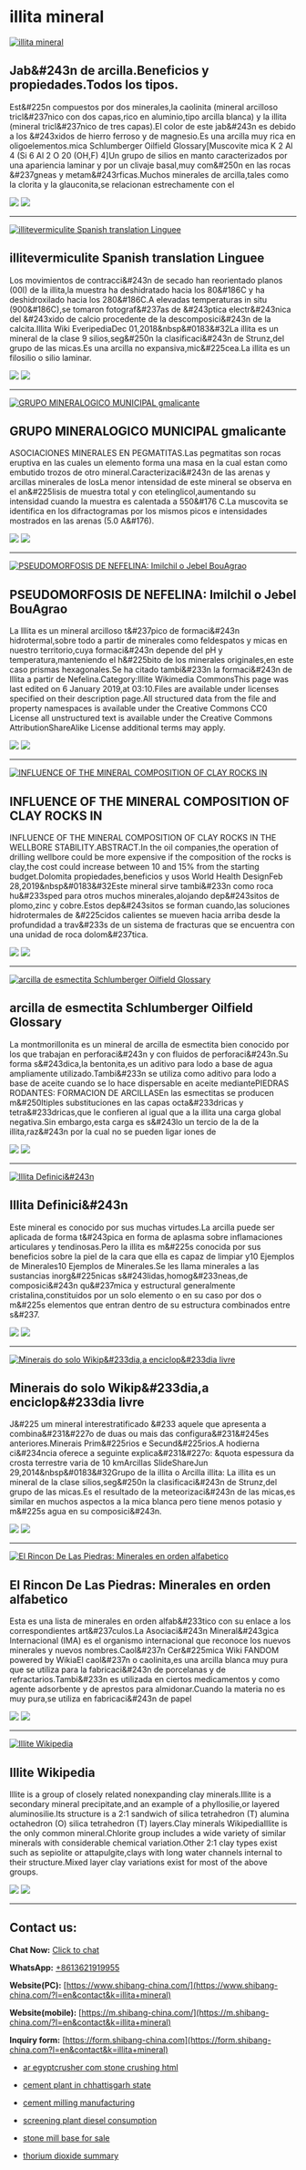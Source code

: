 # illita mineral

<a href="https://swt.shibang-china.com/?l=en&img&k=illita+mineral" target="_blank">![illita mineral](http://static.shibang-china.com/all-800x300/1021.jpg)</a>

## Jab&#243n de arcilla.Beneficios y propiedades.Todos los tipos.
Est&#225n compuestos por dos minerales,la caolinita (mineral arcilloso tricl&#237nico con dos capas,rico en aluminio,tipo arcilla blanca) y la illita (mineral tricl&#237nico de tres capas).El color de este jab&#243n es debido a los &#243xidos de hierro ferroso y de magnesio.Es una arcilla muy rica en oligoelementos.mica Schlumberger Oilfield Glossary[Muscovite mica K 2 Al 4 (Si 6 Al 2 O 20 (OH,F) 4]Un grupo de silios en manto caracterizados por una apariencia laminar y por un clivaje basal,muy com&#250n en las rocas &#237gneas y metam&#243rficas.Muchos minerales de arcilla,tales como la clorita y la glauconita,se relacionan estrechamente con el


<a href="https://whatsapp.shibangsoft.com/WhatsApp.php" target="_blank" title="WhatsApp">![](http://static.shibang-china.com/icon/whatsapp.png)</a> <a href="https://swt.shibang-china.com/?l=en&icon&k=illita+mineral" target="_blank">![](http://static.shibang-china.com/icon/chat-en.png)</a>

---

<a href="https://swt.shibang-china.com/?l=en&img&k=illita+mineral" target="_blank">![illitevermiculite Spanish translation Linguee](http://static.shibang-china.com/all-800x300/816.jpg)</a>

## illitevermiculite Spanish translation Linguee
Los movimientos de contracci&#243n de secado han reorientado planos (00l) de la illita,la muestra ha deshidratado hacia los 80&#186C y ha deshidroxilado hacia los 280&#186C.A elevadas temperaturas in situ (900&#186C),se tomaron fotograf&#237as de &#243ptica electr&#243nica del &#243xido de calcio procedente de la descomposici&#243n de la calcita.Illita Wiki EveripediaDec 01,2018&nbsp&#0183&#32La illita es un mineral de la clase 9 silios,seg&#250n la clasificaci&#243n de Strunz,del grupo de las micas.Es una arcilla no expansiva,mic&#225cea.La illita es un filosilio o silio laminar.


<a href="https://whatsapp.shibangsoft.com/WhatsApp.php" target="_blank" title="WhatsApp">![](http://static.shibang-china.com/icon/whatsapp.png)</a> <a href="https://swt.shibang-china.com/?l=en&icon&k=illita+mineral" target="_blank">![](http://static.shibang-china.com/icon/chat-en.png)</a>

---

<a href="https://swt.shibang-china.com/?l=en&img&k=illita+mineral" target="_blank">![GRUPO MINERALOGICO MUNICIPAL gmalicante](http://static.shibang-china.com/all-800x300/1230.jpg)</a>

## GRUPO MINERALOGICO MUNICIPAL gmalicante
ASOCIACIONES MINERALES EN PEGMATITAS.Las pegmatitas son rocas eruptiva en las cuales un elemento forma una masa en la cual estan como embutido trozos de otro mineral.Caracterizaci&#243n de las arenas y arcillas minerales de losLa menor intensidad de este mineral se observa en el an&#225lisis de muestra total y con etelinglicol,aumentando su intensidad cuando la muestra es calentada a 550&#176 C.La muscovita se identifica en los difractogramas por los mismos picos e intensidades mostrados en las arenas (5.0 A&#176).


<a href="https://whatsapp.shibangsoft.com/WhatsApp.php" target="_blank" title="WhatsApp">![](http://static.shibang-china.com/icon/whatsapp.png)</a> <a href="https://swt.shibang-china.com/?l=en&icon&k=illita+mineral" target="_blank">![](http://static.shibang-china.com/icon/chat-en.png)</a>

---

<a href="https://swt.shibang-china.com/?l=en&img&k=illita+mineral" target="_blank">![PSEUDOMORFOSIS DE NEFELINA: Imilchil o Jebel BouAgrao](http://static.shibang-china.com/all-800x300/372.jpg)</a>

## PSEUDOMORFOSIS DE NEFELINA: Imilchil o Jebel BouAgrao
La Illita es un mineral arcilloso t&#237pico de formaci&#243n hidrotermal,sobre todo a partir de minerales como feldespatos y micas en nuestro territorio,cuya formaci&#243n depende del pH y temperatura,manteniendo el h&#225bito de los minerales originales,en este caso prismas hexagonales.Se ha citado tambi&#233n la formaci&#243n de Illita a partir de Nefelina.Category:Illite Wikimedia CommonsThis page was last edited on 6 January 2019,at 03:10.Files are available under licenses specified on their description page.All structured data from the file and property namespaces is available under the Creative Commons CC0 License all unstructured text is available under the Creative Commons AttributionShareAlike License additional terms may apply.


<a href="https://whatsapp.shibangsoft.com/WhatsApp.php" target="_blank" title="WhatsApp">![](http://static.shibang-china.com/icon/whatsapp.png)</a> <a href="https://swt.shibang-china.com/?l=en&icon&k=illita+mineral" target="_blank">![](http://static.shibang-china.com/icon/chat-en.png)</a>

---

<a href="https://swt.shibang-china.com/?l=en&img&k=illita+mineral" target="_blank">![INFLUENCE OF THE MINERAL COMPOSITION OF CLAY ROCKS IN](http://static.shibang-china.com/all-800x300/577.jpg)</a>

## INFLUENCE OF THE MINERAL COMPOSITION OF CLAY ROCKS IN
INFLUENCE OF THE MINERAL COMPOSITION OF CLAY ROCKS IN THE WELLBORE STABILITY.ABSTRACT.In the oil companies,the operation of drilling wellbore could be more expensive if the composition of the rocks is clay,the cost could increase between 10 and 15% from the starting budget.Dolomita propiedades,beneficios y usos World Health DesignFeb 28,2019&nbsp&#0183&#32Este mineral sirve tambi&#233n como roca hu&#233sped para otros muchos minerales,alojando dep&#243sitos de plomo,zinc y cobre.Estos dep&#243sitos se forman cuando,las soluciones hidrotermales de &#225cidos calientes se mueven hacia arriba desde la profundidad a trav&#233s de un sistema de fracturas que se encuentra con una unidad de roca dolom&#237tica.


<a href="https://whatsapp.shibangsoft.com/WhatsApp.php" target="_blank" title="WhatsApp">![](http://static.shibang-china.com/icon/whatsapp.png)</a> <a href="https://swt.shibang-china.com/?l=en&icon&k=illita+mineral" target="_blank">![](http://static.shibang-china.com/icon/chat-en.png)</a>

---

<a href="https://swt.shibang-china.com/?l=en&img&k=illita+mineral" target="_blank">![arcilla de esmectita Schlumberger Oilfield Glossary](http://static.shibang-china.com/all-800x300/637.jpg)</a>

## arcilla de esmectita Schlumberger Oilfield Glossary
La montmorillonita es un mineral de arcilla de esmectita bien conocido por los que trabajan en perforaci&#243n y con fluidos de perforaci&#243n.Su forma s&#243dica,la bentonita,es un aditivo para lodo a base de agua ampliamente utilizado.Tambi&#233n se utiliza como aditivo para lodo a base de aceite cuando se lo hace dispersable en aceite mediantePIEDRAS RODANTES: FORMACION DE ARCILLASEn las esmectitas se producen m&#250ltiples substituciones en las capas octa&#233dricas y tetra&#233dricas,que le confieren al igual que a la illita una carga global negativa.Sin embargo,esta carga es s&#243lo un tercio de la de la illita,raz&#243n por la cual no se pueden ligar iones de


<a href="https://whatsapp.shibangsoft.com/WhatsApp.php" target="_blank" title="WhatsApp">![](http://static.shibang-china.com/icon/whatsapp.png)</a> <a href="https://swt.shibang-china.com/?l=en&icon&k=illita+mineral" target="_blank">![](http://static.shibang-china.com/icon/chat-en.png)</a>

---

<a href="https://swt.shibang-china.com/?l=en&img&k=illita+mineral" target="_blank">![Illita Definici&#243n](http://static.shibang-china.com/all-800x300/564.jpg)</a>

## Illita Definici&#243n
Este mineral es conocido por sus muchas virtudes.La arcilla puede ser aplicada de forma t&#243pica en forma de aplasma sobre inflamaciones articulares y tendinosas.Pero la illita es m&#225s conocida por sus beneficios sobre la piel de la cara que ella es capaz de limpiar y10 Ejemplos de Minerales10 Ejemplos de Minerales.Se les llama minerales a las sustancias inorg&#225nicas s&#243lidas,homog&#233neas,de composici&#243n qu&#237mica y estructural generalmente cristalina,constituidos por un solo elemento o en su caso por dos o m&#225s elementos que entran dentro de su estructura combinados entre s&#237.


<a href="https://whatsapp.shibangsoft.com/WhatsApp.php" target="_blank" title="WhatsApp">![](http://static.shibang-china.com/icon/whatsapp.png)</a> <a href="https://swt.shibang-china.com/?l=en&icon&k=illita+mineral" target="_blank">![](http://static.shibang-china.com/icon/chat-en.png)</a>

---

<a href="https://swt.shibang-china.com/?l=en&img&k=illita+mineral" target="_blank">![Minerais do solo Wikip&#233dia,a enciclop&#233dia livre](http://static.shibang-china.com/all-800x300/233.jpg)</a>

## Minerais do solo Wikip&#233dia,a enciclop&#233dia livre
J&#225 um mineral interestratificado &#233 aquele que apresenta a combina&#231&#227o de duas ou mais das configura&#231&#245es anteriores.Minerais Prim&#225rios e Secund&#225rios.A hodierna ci&#234ncia oferece a seguinte explica&#231&#227o: &quota espessura da crosta terrestre varia de 10 kmArcillas SlideShareJun 29,2014&nbsp&#0183&#32Grupo de la illita o Arcilla iIlita: La illita es un mineral de la clase silios,seg&#250n la clasificaci&#243n de Strunz,del grupo de las micas.Es el resultado de la meteorizaci&#243n de las micas,es similar en muchos aspectos a la mica blanca pero tiene menos potasio y m&#225s agua en su composici&#243n.


<a href="https://whatsapp.shibangsoft.com/WhatsApp.php" target="_blank" title="WhatsApp">![](http://static.shibang-china.com/icon/whatsapp.png)</a> <a href="https://swt.shibang-china.com/?l=en&icon&k=illita+mineral" target="_blank">![](http://static.shibang-china.com/icon/chat-en.png)</a>

---

<a href="https://swt.shibang-china.com/?l=en&img&k=illita+mineral" target="_blank">![El Rincon De Las Piedras: Minerales en orden alfabetico](http://static.shibang-china.com/all-800x300/324.jpg)</a>

## El Rincon De Las Piedras: Minerales en orden alfabetico
Esta es una lista de minerales en orden alfab&#233tico con su enlace a los correspondientes art&#237culos.La Asociaci&#243n Mineral&#243gica Internacional (IMA) es el organismo internacional que reconoce los nuevos minerales y nuevos nombres.Caol&#237n Cer&#225mica Wiki FANDOM powered by WikiaEl caol&#237n o caolinita,es una arcilla blanca muy pura que se utiliza para la fabricaci&#243n de porcelanas y de refractarios.Tambi&#233n es utilizada en ciertos medicamentos y como agente adsorbente y de aprestos para almidonar.Cuando la materia no es muy pura,se utiliza en fabricaci&#243n de papel


<a href="https://whatsapp.shibangsoft.com/WhatsApp.php" target="_blank" title="WhatsApp">![](http://static.shibang-china.com/icon/whatsapp.png)</a> <a href="https://swt.shibang-china.com/?l=en&icon&k=illita+mineral" target="_blank">![](http://static.shibang-china.com/icon/chat-en.png)</a>

---

<a href="https://swt.shibang-china.com/?l=en&img&k=illita+mineral" target="_blank">![Illite Wikipedia](http://static.shibang-china.com/all-800x300/957.jpg)</a>

## Illite Wikipedia
Illite is a group of closely related nonexpanding clay minerals.Illite is a secondary mineral precipitate,and an example of a phyllosilie,or layered aluminosilie.Its structure is a 2:1 sandwich of silica tetrahedron (T) alumina octahedron (O) silica tetrahedron (T) layers.Clay minerals WikipediaIllite is the only common mineral.Chlorite group includes a wide variety of similar minerals with considerable chemical variation.Other 2:1 clay types exist such as sepiolite or attapulgite,clays with long water channels internal to their structure.Mixed layer clay variations exist for most of the above groups.


<a href="https://whatsapp.shibangsoft.com/WhatsApp.php" target="_blank" title="WhatsApp">![](http://static.shibang-china.com/icon/whatsapp.png)</a> <a href="https://swt.shibang-china.com/?l=en&icon&k=illita+mineral" target="_blank">![](http://static.shibang-china.com/icon/chat-en.png)</a>

---
## Contact us:

**Chat Now:** [Click to chat](https://swt.shibang-china.com?l=en&contact&k=illita+mineral)

**WhatsApp:**  [+8613621919955](https://whatsapp.shibangsoft.com/WhatsApp.php)

**Website(PC):** [https://www.shibang-china.com/](https://www.shibang-china.com/?l=en&contact&k=illita+mineral)

**Website(mobile):** [https://m.shibang-china.com/](https://m.shibang-china.com/?l=en&contact&k=illita+mineral)

**Inquiry form:** [https://form.shibang-china.com](https://form.shibang-china.com?l=en&contact&k=illita+mineral)

* [ar egyptcrusher com stone crushing html](../118/ar%20egyptcrusher%20com%20stone%20crushing%20html.md)

* [cement plant in chhattisgarh state](../117/cement%20plant%20in%20chhattisgarh%20state.md)

* [cement milling manufacturing](../113/cement%20milling%20manufacturing.md)

* [screening plant diesel consumption](../123/screening%20plant%20diesel%20consumption.md)

* [stone mill base for sale](../112/stone%20mill%20base%20for%20sale.md)

* [thorium dioxide summary](../123/thorium%20dioxide%20summary.md)